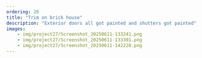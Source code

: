 ```yaml
---
ordering: 26
title: "Trim on brick house"
description: "Exterior doors all got painted and shutters got painted"
images:
    - img/project27/Screenshot_20250611-133241.png
    - img/project27/Screenshot_20250611-133301.png
    - img/project27/Screenshot_20250611-142228.png
---
```


